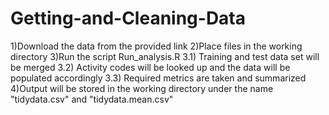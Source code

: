 Getting-and-Cleaning-Data
=========================
1)Download the data from the provided link
2)Place files in the working directory
3)Run the script Run_analysis.R
3.1) Training and test data set will be merged
3.2) Activity codes will be looked up and the data will be populated accordingly
3.3) Required metrics are taken and summarized
4)Output will be stored in the working directory under the name "tidydata.csv" and "tidydata.mean.csv"
